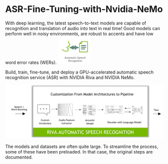 # ASR-Fine-Tuning-with-Nvidia-NeMo
With deep learning, the latest speech-to-text models are capable of recognition and translation of audio into text in real time! Good models can perform well in noisy environments, are robust to accents and have low word error rates (WERs).
<img src="images/download (1).png" width=100>

Build, train, fine-tune, and deploy a GPU-accelerated
automatic speech recognition service (ASR) with NVIDIA Riva and NVIDIA NeMo. 

<img src="images/flow_custom_asr.png" width=1000>

The models and datasets are often quite large.  To streamline the process, some of these have been preloaded. In that case, the original steps are documented.
